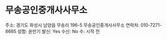 # 무송공인중개사사무소

주소: 경기도 화성시 남양읍 무송리 196-5 무송공인중개사사무소
연락처: 010-7271-8685
성함: 윤만기
발신: Yes
수신: No
수: 시작 전
